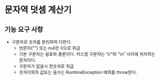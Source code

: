 # 문자역 덧셈 계산기
## 기능 요구 사항
* 구분자로 숫자를 분리하여 더한다.
    * 빈문자("") 또는 null은 0으로 취급
    * 기본 구분자는 쉼표와 콜론이다. 커스컴 구분자는  “//”와 “\n” 사이에 위치하는 문자이다.
    * 구분자가 없을시 한숫자로 취급  
    * 숫자이외의 값또는 음수는  RuntimeException 예외를 throw한다.

